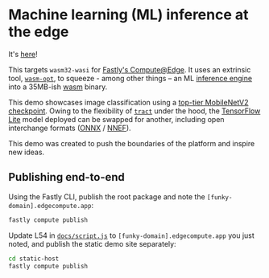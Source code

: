 # Machine learning (ML) inference at the edge

It's [here](https://developer.fastly.com/solutions/demos/edgeml/)! 

This targets `wasm32-wasi` for [Fastly's Compute@Edge](https://www.fastly.com/products/edge-compute/serverless). It uses an extrinsic tool, [`wasm-opt`](https://github.com/WebAssembly/binaryen#tools), to squeeze - among other things – an ML [inference engine](https://en.wikipedia.org/wiki/Inference_engine) into a 35MB-ish [wasm](https://webassembly.org/) binary.

This demo showcases image classification using a [top-tier MobileNetV2 checkpoint](https://github.com/tensorflow/models/tree/master/research/slim/nets/mobilenet). Owing to the flexibility of [`tract`](https://github.com/sonos/tract) under the hood, the [TensorFlow Lite](https://www.tensorflow.org/lite/guide/hosted_model) model deployed can be swapped for another, including open interchange formats ([ONNX](https://onnx.ai/) / [NNEF](https://www.khronos.org/nnef)).

This demo was created to push the boundaries of the platform and inspire new ideas. 

## Publishing end-to-end

Using the Fastly CLI, publish the root package and note the `[funky-domain].edgecompute.app`:

```sh
fastly compute publish
```

Update L54 in [`docs/script.js`](./docs/script.js) to `[funky-domain].edgecompute.app` you just noted, and publish the static demo site separately:

```sh
cd static-host
fastly compute publish
```